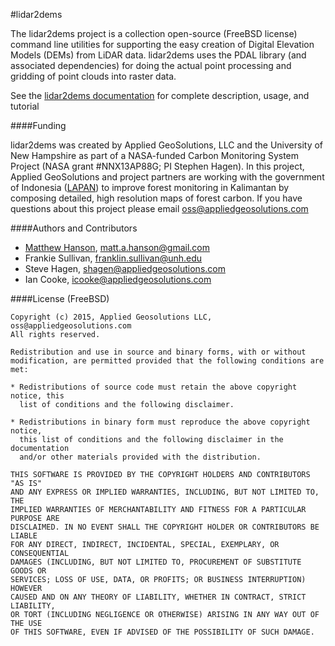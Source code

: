 #lidar2dems

The lidar2dems project is a collection open-source (FreeBSD license) command line utilities for supporting the easy creation of Digital Elevation Models (DEMs) from LiDAR data. lidar2dems uses the PDAL library (and associated dependencies) for doing the actual point processing and gridding of point clouds into raster data.

See the [lidar2dems documentation](http://applied-geosolutions.github.io/lidar2dems/) for complete description, usage, and tutorial

####Funding

lidar2dems was created by Applied GeoSolutions, LLC and the University of New Hampshire as part of a NASA-funded Carbon Monitoring System Project (NASA grant #NNX13AP88G; PI Stephen Hagen). In this project, Applied GeoSolutions and project partners are working with the government of Indonesia ([LAPAN](http://www.lapan.go.id)) to improve forest monitoring in Kalimantan by composing detailed, high resolution maps of forest carbon. If you have questions about this project please email [oss@appliedgeosolutions.com](mailto:oss@appliedgeosolutions.com)

####Authors and Contributors

* [Matthew Hanson](http://github.com/matthewhanson), matt.a.hanson@gmail.com
* Frankie Sullivan, franklin.sullivan@unh.edu
* Steve Hagen, shagen@appliedgeosolutions.com
* Ian Cooke, icooke@appliedgeosolutions.com

####License (FreeBSD)

	Copyright (c) 2015, Applied Geosolutions LLC, oss@appliedgeosolutions.com
	All rights reserved.

	Redistribution and use in source and binary forms, with or without
	modification, are permitted provided that the following conditions are met:

	* Redistributions of source code must retain the above copyright notice, this
	  list of conditions and the following disclaimer.

	* Redistributions in binary form must reproduce the above copyright notice,
	  this list of conditions and the following disclaimer in the documentation
	  and/or other materials provided with the distribution.

	THIS SOFTWARE IS PROVIDED BY THE COPYRIGHT HOLDERS AND CONTRIBUTORS "AS IS"
	AND ANY EXPRESS OR IMPLIED WARRANTIES, INCLUDING, BUT NOT LIMITED TO, THE
	IMPLIED WARRANTIES OF MERCHANTABILITY AND FITNESS FOR A PARTICULAR PURPOSE ARE
	DISCLAIMED. IN NO EVENT SHALL THE COPYRIGHT HOLDER OR CONTRIBUTORS BE LIABLE
	FOR ANY DIRECT, INDIRECT, INCIDENTAL, SPECIAL, EXEMPLARY, OR CONSEQUENTIAL
	DAMAGES (INCLUDING, BUT NOT LIMITED TO, PROCUREMENT OF SUBSTITUTE GOODS OR
	SERVICES; LOSS OF USE, DATA, OR PROFITS; OR BUSINESS INTERRUPTION) HOWEVER
	CAUSED AND ON ANY THEORY OF LIABILITY, WHETHER IN CONTRACT, STRICT LIABILITY,
	OR TORT (INCLUDING NEGLIGENCE OR OTHERWISE) ARISING IN ANY WAY OUT OF THE USE
	OF THIS SOFTWARE, EVEN IF ADVISED OF THE POSSIBILITY OF SUCH DAMAGE.

